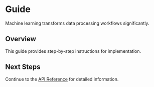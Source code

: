 # Guide

Machine learning transforms data processing workflows significantly.

## Overview

This guide provides step-by-step instructions for implementation.

## Next Steps

Continue to the [API Reference](/api/) for detailed information.